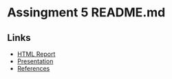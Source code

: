# Assingment 5 README.md

## Links
- [HTML Report](C:\Users\mirac\Documents\GitHub\course_practice\assignment5\assignment5.html)
- [Presentation](https://miracleephraim.github.io/miracleephraim-assignment5/presentation.html)
- [References](C:\Users\mirac\Documents\GitHub\course_practice\assignment5\references.bib)
